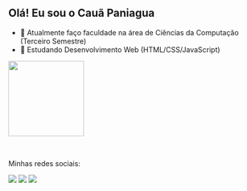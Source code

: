 ## Olá! Eu sou o Cauã Paniagua

- 🔭 Atualmente faço faculdade na área de Ciências da Computação (Terceiro Semestre)
- 🌱 Estudando Desenvolvimento Web (HTML/CSS/JavaScript)

<a href="https://github.com/anuraghazra/github-readme-stats">
  <img align="center" height="150cm" src="https://github-readme-stats.vercel.app/api?username=paniaguacaua&show_icons=true&theme=dark" />
</a><br><br>

##    
<p>Minhas redes sociais:</p>
<div>
  <a href="https://discord.com/invite/cLsP#4546" target="_black"><img src="https://img.shields.io/badge/Discord-7289DA?style=for-the-badge&logo=discord&logoColor=white"></a>
  <a href="mailto:paniaguacaua@gmail.com" target="_black"><img src="https://img.shields.io/badge/Gmail-D14836?style=for-the-badge&logo=gmail&logoColor=white"></a>
  <a href="https://www.linkedin.com/in/paniaguacaua" target="_black"><img src="https://img.shields.io/badge/LinkedIn-0077B5?style=for-the-badge&logo=linkedin&logoColor=white"></a>
</div>
